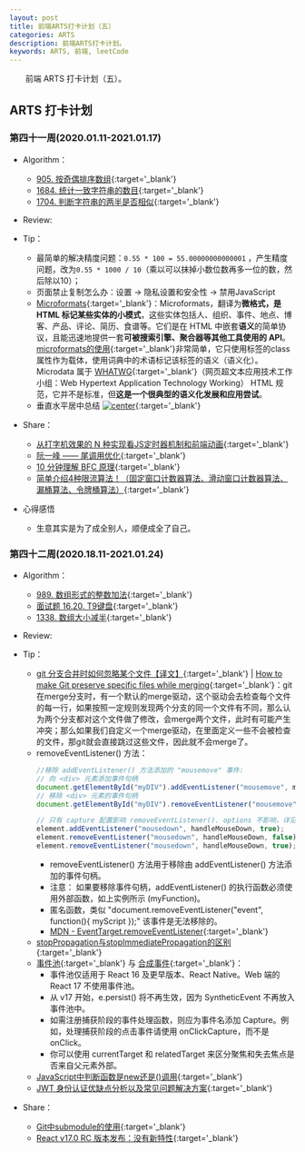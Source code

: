 ```yaml
---
layout: post
title: 前端ARTS打卡计划（五）
categories: ARTS
description: 前端ARTS打卡计划。
keywords: ARTS, 前端, leetCode
---
```


&emsp;&emsp;前端 ARTS 打卡计划（五）。

## ARTS 打卡计划

### 第四十一周(2020.01.11-2021.01.17)

- Algorithm：

  - [905. 按奇偶排序数组](https://leetcode-cn.com/problems/sort-array-by-parity/){:target='_blank'}
  - [1684. 统计一致字符串的数目](https://leetcode-cn.com/problems/count-the-number-of-consistent-strings/){:target='_blank'}
  - [1704. 判断字符串的两半是否相似](https://leetcode-cn.com/problems/determine-if-string-halves-are-alike/){:target='_blank'}

- Review: 

- Tip：

  - 最简单的解决精度问题：`0.55 * 100 = 55.00000000000001` ，产生精度问题，改为`0.55 * 1000 / 10`（乘以可以抹掉小数位数再多一位的数，然后除以10）；
  - 页面禁止复制怎么办：设置 -> 隐私设置和安全性 -> 禁用JavaScript
  - [Microformats](https://developer.mozilla.org/en-US/docs/Web/HTML/microformats){:target='_blank'}：Microformats，翻译为**微格式，是 HTML 标记某些实体的小模式**，这些实体包括人、组织、事件、地点、博客、产品、评论、简历、食谱等。它们是在 HTML 中嵌套**语义**的简单协议，且能迅速地提供一套**可被搜索引擎、聚合器等其他工具使用的 API**。[microformats的使用](https://blog.csdn.net/tf718339/article/details/8432423){:target='_blank'}非常简单，它只使用标签的class属性作为载体，使用词典中的术语标记该标签的语义（语义化）。Microdata 属于 [WHATWG](https://spec.whatwg.org/){:target='_blank'}（网页超文本应用技术工作小组：Web Hypertext Application Technology Working） HTML 规范，它并不是标准，但**这是一个很典型的语义化发展和应用尝试**。
  - 垂直水平居中总结
  [![center](https://king-hcj.github.io/images/posts/arts/center.png?raw=true)](https://gitbook.cn/gitchat/column/5c91c813968b1d64b1e08fde/topic/5cbbeaf5bbbba80861a35c03){:target='_blank'}

- Share：

  - [从打字机效果的 N 种实现看JS定时器机制和前端动画](https://juejin.cn/post/6916290543307718669){:target='_blank'}
  - [阮一峰 —— 尾调用优化](http://www.ruanyifeng.com/blog/2015/04/tail-call.html){:target='_blank'}
  - [10 分钟理解 BFC 原理](https://zhuanlan.zhihu.com/p/25321647){:target='_blank'}
  - [简单介绍4种限流算法！（固定窗口计数器算法、滑动窗口计数器算法、漏桶算法、令牌桶算法）](https://zhuanlan.zhihu.com/p/342597134){:target='_blank'}

- 心得感悟

  - 生意其实是为了成全别人，顺便成全了自己。

### 第四十二周(2020.18.11-2021.01.24)

- Algorithm：

  - [989. 数组形式的整数加法](https://leetcode-cn.com/problems/add-to-array-form-of-integer/){:target='_blank'}
  - [面试题 16.20. T9键盘](https://leetcode-cn.com/problems/t9-lcci/){:target='_blank'}
  - [1338. 数组大小减半](https://leetcode-cn.com/problems/reduce-array-size-to-the-half/){:target='_blank'}

- Review: 

- Tip：

  - [git 分支合并时如何忽略某个文件【译文】](http://www.voidcn.com/article/p-aohzmust-c.html){:target='_blank'} &#124; [How to make Git preserve specific files while merging](https://medium.com/@porteneuve/how-to-make-git-preserve-specific-files-while-merging-18c92343826b){:target='_blank'}：git在merge分支时，有一个默认的merge驱动，这个驱动会去检查每个文件的每一行，如果按照一定规则发现两个分支的同一个文件有不同，那么认为两个分支都对这个文件做了修改，会merge两个文件，此时有可能产生冲突；那么如果我们自定义一个merge驱动，在里面定义一些不会被检查的文件，那git就会直接跳过这些文件，因此就不会merge了。
  - removeEventListener() 方法：
    ```js
    //移除 addEventListener() 方法添加的 "mousemove" 事件:
    // 向 <div> 元素添加事件句柄
    document.getElementById("myDIV").addEventListener("mousemove", myFunction);
    // 移除 <div> 元素的事件句柄
    document.getElementById("myDIV").removeEventListener("mousemove", myFunction);

    // 只有 capture 配置影响 removeEventListener(). options 不影响，详见MDN
    element.addEventListener("mousedown", handleMouseDown, true);
    element.removeEventListener("mousedown", handleMouseDown, false);     // 失败
    element.removeEventListener("mousedown", handleMouseDown, true);      // 成功
    ```
    - removeEventListener() 方法用于移除由 addEventListener() 方法添加的事件句柄。
    - 注意： 如果要移除事件句柄，addEventListener() 的执行函数必须使用外部函数，如上实例所示 (myFunction)。
    - 匿名函数，类似 "document.removeEventListener("event", function(){ myScript });" 该事件是无法移除的。
    - [MDN - EventTarget.removeEventListener](https://developer.mozilla.org/zh-CN/docs/Web/API/EventTarget/removeEventListener){:target='_blank'}
  - [stopPropagation与stopImmediatePropagation的区别](https://blog.csdn.net/weixin_42420703/article/details/104585427){:target='_blank'}
  - [事件池](https://zh-hans.reactjs.org/docs/legacy-event-pooling.html#gatsby-focus-wrapper){:target='_blank'} 与 [合成事件](https://zh-hans.reactjs.org/docs/events.html){:target='_blank'}：
    - 事件池仅适用于 React 16 及更早版本、React Native。Web 端的 React 17 不使用事件池。
    - 从 v17 开始，e.persist() 将不再生效，因为 SyntheticEvent 不再放入事件池中。
    - 如需注册捕获阶段的事件处理函数，则应为事件名添加 Capture。例如，处理捕获阶段的点击事件请使用 onClickCapture，而不是 onClick。
    - 你可以使用 currentTarget 和 relatedTarget 来区分聚焦和失去焦点是否来自父元素外部。
  - [JavaScript中判断函数是new还是()调用](https://blog.csdn.net/weixin_33794672/article/details/85480850){:target='_blank'}
  - [JWT 身份认证优缺点分析以及常见问题解决方案](https://www.cnblogs.com/idoljames/p/11693762.html){:target='_blank'}

- Share：

  - [Git中submodule的使用](https://zhuanlan.zhihu.com/p/87053283){:target='_blank'}
  - [React v17.0 RC 版本发布：没有新特性](https://zh-hans.reactjs.org/blog/2020/08/10/react-v17-rc.html#no-event-pooling){:target='_blank'}
